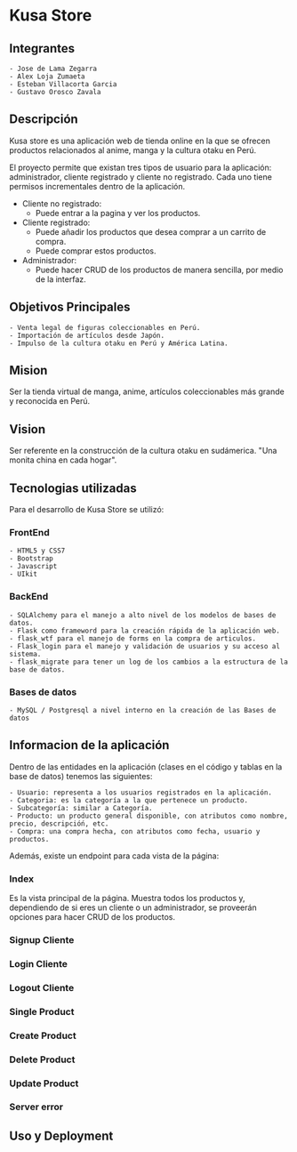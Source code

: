 # Kusa Store

## Integrantes
```
- Jose de Lama Zegarra
- Alex Loja Zumaeta
- Esteban Villacorta Garcia
- Gustavo Orosco Zavala
```

## Descripción

Kusa store es una aplicación web de tienda online en la que se ofrecen productos relacionados al anime, manga y la cultura otaku en Perú. 

El proyecto permite que existan tres tipos de usuario para la aplicación: administrador, cliente registrado y cliente no registrado. Cada uno tiene permisos incrementales dentro de la aplicación.

* Cliente no registrado:
  - Puede entrar a la pagina y ver los productos.
* Cliente registrado:
  - Puede añadir los productos que desea comprar a un carrito de compra.
  - Puede comprar estos productos.
* Administrador:
  - Puede hacer CRUD de los productos de manera sencilla, por medio de la interfaz.
## Objetivos Principales
```
- Venta legal de figuras coleccionables en Perú.
- Importación de artículos desde Japón.
- Impulso de la cultura otaku en Perú y América Latina.
```

## Mision

Ser la tienda virtual de manga, anime, artículos coleccionables más grande y reconocida en Perú.

## Vision

Ser referente en la construcción de la cultura otaku en sudámerica. "Una monita china en cada hogar".

## Tecnologias utilizadas

Para el desarrollo de Kusa Store se utilizó:
### FrontEnd
```
- HTML5 y CSS7
- Bootstrap
- Javascript 
- UIkit
```
### BackEnd
```
- SQLAlchemy para el manejo a alto nivel de los modelos de bases de datos.
- Flask como frameword para la creación rápida de la aplicación web.
- flask_wtf para el manejo de forms en la compra de articulos.
- Flask_login para el manejo y validación de usuarios y su acceso al sistema.
- flask_migrate para tener un log de los cambios a la estructura de la base de datos.
```
### Bases de datos
```
- MySQL / Postgresql a nivel interno en la creación de las Bases de datos
```

## Informacion de la aplicación
Dentro de las entidades en la aplicación (clases en el código y tablas en la base de datos) tenemos las siguientes:
```
- Usuario: representa a los usuarios registrados en la aplicación.
- Categoria: es la categoría a la que pertenece un producto.
- Subcategoría: similar a Categoría.
- Producto: un producto general disponible, con atributos como nombre, precio, descripcióń, etc.
- Compra: una compra hecha, con atributos como fecha, usuario y productos.
```
Además, existe un endpoint para cada vista de la página:
### Index
Es la vista principal de la página. Muestra todos los productos y, dependiendo de si eres un cliente o un administrador, se proveerán opciones para hacer CRUD de los productos.

### Signup Cliente

### Login Cliente

### Logout Cliente

### Single Product


### Create Product

### Delete Product

### Update Product

### Server error
## Uso y Deployment


